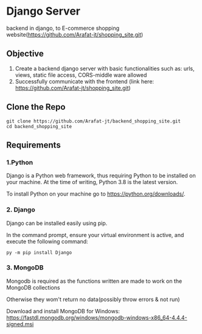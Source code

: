 # Django Server
backend in django, to E-commerce shopping website(https://github.com/Arafat-jt/shopping_site.git)

## Objective 
1. Create a backend django server with basic functionalities such as: urls, views, static file access, CORS-middle ware allowed
2. Successfully communicate with the frontend (link here: https://github.com/Arafat-jt/shopping_site.git) 

## Clone the Repo
  ```
  git clone https://github.com/Arafat-jt/backend_shopping_site.git
  cd backend_shopping_site
  ```

## Requirements

### 1.Python
Django is a Python web framework, thus requiring Python to be installed on your machine. At the time of writing, Python 3.8 is the latest version.

To install Python on your machine go to https://python.org/downloads/.

### 2. Django

Django can be installed easily using pip.

In the command prompt, ensure your virtual environment is active, and execute the following command:

```
py -m pip install Django
```

### 3. MongoDB
Mongodb is required as the functions written are made to work on the MongoDB collections

Otherwise they wom't return no data(possibly throw errors & not run)

Download and install MongoDB for Windows: https://fastdl.mongodb.org/windows/mongodb-windows-x86_64-4.4.4-signed.msi
